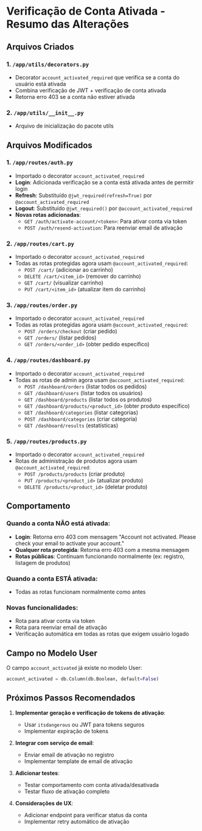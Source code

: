 # Verificação de Conta Ativada - Resumo das Alterações

## Arquivos Criados

### 1. `/app/utils/decorators.py`
- Decorator `account_activated_required` que verifica se a conta do usuário está ativada
- Combina verificação de JWT + verificação de conta ativada
- Retorna erro 403 se a conta não estiver ativada

### 2. `/app/utils/__init__.py`
- Arquivo de inicialização do pacote utils

## Arquivos Modificados

### 1. `/app/routes/auth.py`
- Importado o decorator `account_activated_required`
- **Login**: Adicionada verificação se a conta está ativada antes de permitir login
- **Refresh**: Substituído `@jwt_required(refresh=True)` por `@account_activated_required`
- **Logout**: Substituído `@jwt_required()` por `@account_activated_required`
- **Novas rotas adicionadas**:
  - `GET /auth/activate-account/<token>`: Para ativar conta via token
  - `POST /auth/resend-activation`: Para reenviar email de ativação

### 2. `/app/routes/cart.py`
- Importado o decorator `account_activated_required`
- Todas as rotas protegidas agora usam `@account_activated_required`:
  - `POST /cart/` (adicionar ao carrinho)
  - `DELETE /cart/<item_id>` (remover do carrinho)
  - `GET /cart/` (visualizar carrinho)
  - `PUT /cart/<item_id>` (atualizar item do carrinho)

### 3. `/app/routes/order.py`
- Importado o decorator `account_activated_required`
- Todas as rotas protegidas agora usam `@account_activated_required`:
  - `POST /orders/checkout` (criar pedido)
  - `GET /orders/` (listar pedidos)
  - `GET /orders/<order_id>` (obter pedido específico)

### 4. `/app/routes/dashboard.py`
- Importado o decorator `account_activated_required`
- Todas as rotas de admin agora usam `@account_activated_required`:
  - `POST /dashboard/orders` (listar todos os pedidos)
  - `GET /dashboard/users` (listar todos os usuários)
  - `GET /dashboard/products` (listar todos os produtos)
  - `GET /dashboard/products/<product_id>` (obter produto específico)
  - `GET /dashboard/categories` (listar categorias)
  - `POST /dashboard/categories` (criar categoria)
  - `GET /dashboard/results` (estatísticas)

### 5. `/app/routes/products.py`
- Importado o decorator `account_activated_required`
- Rotas de administração de produtos agora usam `@account_activated_required`:
  - `POST /products/products` (criar produto)
  - `PUT /products/<product_id>` (atualizar produto)
  - `DELETE /products/<product_id>` (deletar produto)

## Comportamento

### Quando a conta NÃO está ativada:
- **Login**: Retorna erro 403 com mensagem "Account not activated. Please check your email to activate your account."
- **Qualquer rota protegida**: Retorna erro 403 com a mesma mensagem
- **Rotas públicas**: Continuam funcionando normalmente (ex: registro, listagem de produtos)

### Quando a conta ESTÁ ativada:
- Todas as rotas funcionam normalmente como antes

### Novas funcionalidades:
- Rota para ativar conta via token
- Rota para reenviar email de ativação
- Verificação automática em todas as rotas que exigem usuário logado

## Campo no Modelo User
O campo `account_activated` já existe no modelo User:
```python
account_activated = db.Column(db.Boolean, default=False)
```

## Próximos Passos Recomendados

1. **Implementar geração e verificação de tokens de ativação**:
   - Usar `itsdangerous` ou JWT para tokens seguros
   - Implementar expiração de tokens

2. **Integrar com serviço de email**:
   - Enviar email de ativação no registro
   - Implementar template de email de ativação

3. **Adicionar testes**:
   - Testar comportamento com conta ativada/desativada
   - Testar fluxo de ativação completo

4. **Considerações de UX**:
   - Adicionar endpoint para verificar status da conta
   - Implementar retry automático de ativação
